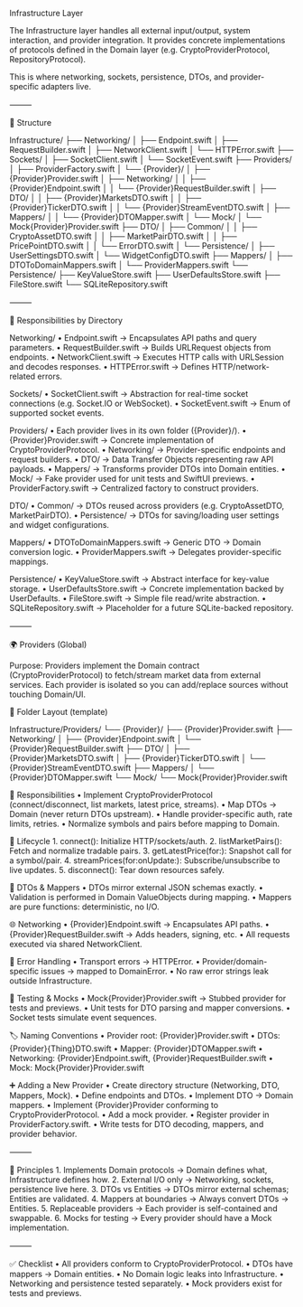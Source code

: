 Infrastructure Layer

The Infrastructure layer handles all external input/output, system interaction, and provider integration. It provides concrete implementations of protocols defined in the Domain layer (e.g. CryptoProviderProtocol, RepositoryProtocol).

This is where networking, sockets, persistence, DTOs, and provider-specific adapters live.

⸻

📂 Structure

Infrastructure/
├── Networking/
│   ├── Endpoint.swift
│   ├── RequestBuilder.swift
│   ├── NetworkClient.swift
│   └── HTTPError.swift
├── Sockets/
│   ├── SocketClient.swift
│   └── SocketEvent.swift
├── Providers/
│   ├── ProviderFactory.swift
│   └── {Provider}/
│       ├── {Provider}Provider.swift
│       ├── Networking/
│       │   ├── {Provider}Endpoint.swift
│       │   └── {Provider}RequestBuilder.swift
│       ├── DTO/
│       │   ├── {Provider}MarketsDTO.swift
│       │   ├── {Provider}TickerDTO.swift
│       │   └── {Provider}StreamEventDTO.swift
│       ├── Mappers/
│       │   └── {Provider}DTOMapper.swift
│       └── Mock/
│           └── Mock{Provider}Provider.swift
├── DTO/
│   ├── Common/
│   │   ├── CryptoAssetDTO.swift
│   │   ├── MarketPairDTO.swift
│   │   ├── PricePointDTO.swift
│   │   └── ErrorDTO.swift
│   └── Persistence/
│       ├── UserSettingsDTO.swift
│       └── WidgetConfigDTO.swift
├── Mappers/
│   ├── DTOToDomainMappers.swift
│   └── ProviderMappers.swift
└── Persistence/
    ├── KeyValueStore.swift
    ├── UserDefaultsStore.swift
    ├── FileStore.swift
    └── SQLiteRepository.swift


⸻

🧱 Responsibilities by Directory

Networking/
    •    Endpoint.swift → Encapsulates API paths and query parameters.
    •    RequestBuilder.swift → Builds URLRequest objects from endpoints.
    •    NetworkClient.swift → Executes HTTP calls with URLSession and decodes responses.
    •    HTTPError.swift → Defines HTTP/network-related errors.

Sockets/
    •    SocketClient.swift → Abstraction for real-time socket connections (e.g. Socket.IO or WebSocket).
    •    SocketEvent.swift → Enum of supported socket events.

Providers/
    •    Each provider lives in its own folder ({Provider}/).
    •    {Provider}Provider.swift → Concrete implementation of CryptoProviderProtocol.
    •    Networking/ → Provider-specific endpoints and request builders.
    •    DTO/ → Data Transfer Objects representing raw API payloads.
    •    Mappers/ → Transforms provider DTOs into Domain entities.
    •    Mock/ → Fake provider used for unit tests and SwiftUI previews.
    •    ProviderFactory.swift → Centralized factory to construct providers.

DTO/
    •    Common/ → DTOs reused across providers (e.g. CryptoAssetDTO, MarketPairDTO).
    •    Persistence/ → DTOs for saving/loading user settings and widget configurations.

Mappers/
    •    DTOToDomainMappers.swift → Generic DTO → Domain conversion logic.
    •    ProviderMappers.swift → Delegates provider-specific mappings.

Persistence/
    •    KeyValueStore.swift → Abstract interface for key-value storage.
    •    UserDefaultsStore.swift → Concrete implementation backed by UserDefaults.
    •    FileStore.swift → Simple file read/write abstraction.
    •    SQLiteRepository.swift → Placeholder for a future SQLite-backed repository.

⸻

🌍 Providers (Global)

Purpose: Providers implement the Domain contract (CryptoProviderProtocol) to fetch/stream market data from external services. Each provider is isolated so you can add/replace sources without touching Domain/UI.

📂 Folder Layout (template)

Infrastructure/Providers/
└── {Provider}/
    ├── {Provider}Provider.swift
    ├── Networking/
    │   ├── {Provider}Endpoint.swift
    │   └── {Provider}RequestBuilder.swift
    ├── DTO/
    │   ├── {Provider}MarketsDTO.swift
    │   ├── {Provider}TickerDTO.swift
    │   └── {Provider}StreamEventDTO.swift
    ├── Mappers/
    │   └── {Provider}DTOMapper.swift
    └── Mock/
        └── Mock{Provider}Provider.swift

🔌 Responsibilities
    •    Implement CryptoProviderProtocol (connect/disconnect, list markets, latest price, streams).
    •    Map DTOs → Domain (never return DTOs upstream).
    •    Handle provider-specific auth, rate limits, retries.
    •    Normalize symbols and pairs before mapping to Domain.

🔁 Lifecycle
    1.    connect(): Initialize HTTP/sockets/auth.
    2.    listMarketPairs(): Fetch and normalize tradable pairs.
    3.    getLatestPrice(for:): Snapshot call for a symbol/pair.
    4.    streamPrices(for:onUpdate:): Subscribe/unsubscribe to live updates.
    5.    disconnect(): Tear down resources safely.

🧩 DTOs & Mappers
    •    DTOs mirror external JSON schemas exactly.
    •    Validation is performed in Domain ValueObjects during mapping.
    •    Mappers are pure functions: deterministic, no I/O.

🌐 Networking
    •    {Provider}Endpoint.swift → Encapsulates API paths.
    •    {Provider}RequestBuilder.swift → Adds headers, signing, etc.
    •    All requests executed via shared NetworkClient.

🚨 Error Handling
    •    Transport errors → HTTPError.
    •    Provider/domain-specific issues → mapped to DomainError.
    •    No raw error strings leak outside Infrastructure.

🧪 Testing & Mocks
    •    Mock{Provider}Provider.swift → Stubbed provider for tests and previews.
    •    Unit tests for DTO parsing and mapper conversions.
    •    Socket tests simulate event sequences.

🏷️ Naming Conventions
    •    Provider root: {Provider}Provider.swift
    •    DTOs: {Provider}{Thing}DTO.swift
    •    Mapper: {Provider}DTOMapper.swift
    •    Networking: {Provider}Endpoint.swift, {Provider}RequestBuilder.swift
    •    Mock: Mock{Provider}Provider.swift

➕ Adding a New Provider
    •    Create directory structure (Networking, DTO, Mappers, Mock).
    •    Define endpoints and DTOs.
    •    Implement DTO → Domain mappers.
    •    Implement {Provider}Provider conforming to CryptoProviderProtocol.
    •    Add a mock provider.
    •    Register provider in ProviderFactory.swift.
    •    Write tests for DTO decoding, mappers, and provider behavior.

⸻

🧭 Principles
    1.    Implements Domain protocols → Domain defines what, Infrastructure defines how.
    2.    External I/O only → Networking, sockets, persistence live here.
    3.    DTOs vs Entities → DTOs mirror external schemas; Entities are validated.
    4.    Mappers at boundaries → Always convert DTOs → Entities.
    5.    Replaceable providers → Each provider is self-contained and swappable.
    6.    Mocks for testing → Every provider should have a Mock implementation.

⸻

✅ Checklist
    •    All providers conform to CryptoProviderProtocol.
    •    DTOs have mappers → Domain entities.
    •    No Domain logic leaks into Infrastructure.
    •    Networking and persistence tested separately.
    •    Mock providers exist for tests and previews.
